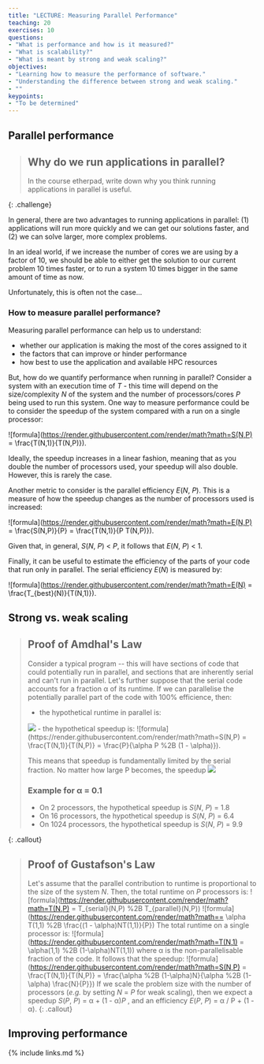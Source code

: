 ```yaml
---
title: "LECTURE: Measuring Parallel Performance"
teaching: 20
exercises: 10
questions:
- "What is performance and how is it measured?"
- "What is scalability?"
- "What is meant by strong and weak scaling?"
objectives:
- "Learning how to measure the performance of software."
- "Understanding the difference between strong and weak scaling."
- ""
keypoints:
- "To be determined"
---
```


## Parallel performance

> ## Why do we run applications in parallel?
> 
> In the course etherpad, write down why you think running applications in 
> parallel is useful.
> 
{: .challenge}

In general, there are two advantages to running applications in parallel: 
(1) applications will run more quickly and we can get our solutions faster, 
and (2) we can solve larger, more complex problems.

In an ideal world, if we increase the number of cores we are using by a 
factor of 10, we should be able to either get the solution to our current 
problem 10 times faster, or to run a system 10 times bigger in the same 
amount of time as now.

Unfortunately, this is often not the case...

### How to measure parallel performance?

Measuring parallel performance can help us to understand:

- whether our application is making the most of the cores assigned to it
- the factors that can improve or hinder performance
- how best to use the application and available HPC resources

But, how do we quantify performance when running in parallel? Consider 
a system with an execution time of *T* - this time will depend on the 
size/complexity *N* of the system and the number of processors/cores *P* being 
used to run this system. One way to measure performance could be to consider 
the speedup of the system compared with a run on a single processor:

![formula](https://render.githubusercontent.com/render/math?math=S(N,P) = \frac{T(N,1)}{T(N,P)}).

Ideally, the speedup increases in a linear fashion, meaning that as you double 
the number of processors used, your speedup will also double. However, this is 
rarely the case.

Another metric to consider is the parallel efficiency *E*(*N*, *P*). This is 
a measure of how the speedup changes as the number of processors used is 
increased:

![formula](https://render.githubusercontent.com/render/math?math=E(N,P) = \frac{S(N,P)}{P} = \frac{T(N,1)}{P T(N,P)}).

Given that, in general, *S*(*N*, *P*) < *P*, it follows that *E*(*N*, *P*) < 1.

Finally, it can be useful to estimate the efficiency of the parts of your code 
that run only in parallel. The serial efficiency *E*(*N*) is measured by:

![formula](https://render.githubusercontent.com/render/math?math=E(N) = \frac{T_{best}(N)}{T(N,1)}).

## Strong vs. weak scaling

> ## Proof of Amdhal's Law
> 
> Consider a typical program -- this will have sections of code that could 
> potentially run in parallel, and sections that are inherently serial and 
> can't run in parallel. Let's further suppose that the serial code accounts 
> for a fraction α of its runtime. If we can parallelise the potentially 
> parallel part of the code with 100% efficience, then:
> - the hypothetical runtime in parallel is: 
> <img src="https://render.githubusercontent.com/render/math?math=T(N,P) = \alpha T(N,1) %2B \frac{(1-\alpha)T(N,1)}{P}">
> - the hypothetical speedup is: ![formula](https://render.githubusercontent.com/render/math?math=S(N,P) = \frac{T(N,1)}{T(N,P)} = \frac{P}{\alpha P %2B (1 - \alpha)}).
>
> This means that speedup is fundamentally limited by the serial fraction. No 
> matter how large P becomes, the speedup <img src="https://render.githubusercontent.com/render/math?math=S(N,P) < \alpha^{-1}">
>
> ### Example for &alpha; = 0.1
> - On 2 processors, the hypothetical speedup is *S*(*N*, *P*) = 1.8
> - On 16 processors, the hypothetical speedup is *S*(*N*, *P*) = 6.4
> - On 1024 processors, the hypothetical speedup is *S*(*N*, *P*) =  9.9
>
{: .callout}


> ## Proof of Gustafson's Law
> 
> Let's assume that the parallel contribution to runtime is proportional 
> to the size of the system *N*. Then, the total runtime on *P* processors 
> is:
> ![formula](https://render.githubusercontent.com/render/math?math=T(N,P) = T_{serial}(N,P) %2B T_{parallel}(N,P))
> ![formula](https://render.githubusercontent.com/render/math?math== \alpha T(1,1) %2B \frac{(1 - \alpha)NT(1,1)}{P})
> The total runtime on a single processor is:
> ![formula](https://render.githubusercontent.com/render/math?math=T(N,1) = \alpha(1,1) %2B (1-\alpha)NT(1,1))
> where &alpha; is the non-parallelisable fraction of the code.
> It follows that the speedup:
> ![formula](https://render.githubusercontent.com/render/math?math=S(N,P) = \frac{T(N,1)}{T(N,P)} = \frac{\alpha %2B (1-\alpha)N}{\alpha %2B (1-\alpha) \frac{N}{P}})
> If we scale the problem size with the number of processors (*e.g.* by setting *N* = 
> *P* for weak scaling), then we expect a speedup 
> *S*(*P*, *P*) = &alpha; + (1 - &alpha;)*P*
> , and an efficiency
> *E*(*P*, *P*) = &alpha; / P + (1 - &alpha;).
{: .callout}





## Improving performance

{% include links.md %}


